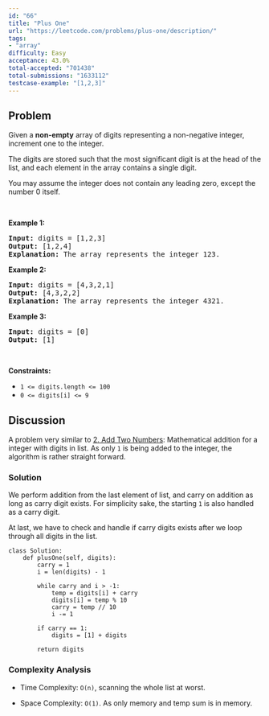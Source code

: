 ```yaml
---
id: "66"
title: "Plus One"
url: "https://leetcode.com/problems/plus-one/description/"
tags:
- "array"
difficulty: Easy
acceptance: 43.0%
total-accepted: "701438"
total-submissions: "1633112"
testcase-example: "[1,2,3]"
---
```


## Problem

<p>Given a <strong>non-empty</strong> array of digits&nbsp;representing a non-negative integer, increment&nbsp;one to the integer.</p>

<p>The digits are stored such that the most significant digit is at the head of the list, and each element in the array contains a single digit.</p>

<p>You may assume the integer does not contain any leading zero, except the number 0 itself.</p>

<p>&nbsp;</p>
<p><strong>Example 1:</strong></p>

<pre>
<strong>Input:</strong> digits = [1,2,3]
<strong>Output:</strong> [1,2,4]
<strong>Explanation:</strong> The array represents the integer 123.
</pre>

<p><strong>Example 2:</strong></p>

<pre>
<strong>Input:</strong> digits = [4,3,2,1]
<strong>Output:</strong> [4,3,2,2]
<strong>Explanation:</strong> The array represents the integer 4321.
</pre>

<p><strong>Example 3:</strong></p>

<pre>
<strong>Input:</strong> digits = [0]
<strong>Output:</strong> [1]
</pre>

<p>&nbsp;</p>
<p><strong>Constraints:</strong></p>

<ul>
	<li><code>1 &lt;= digits.length &lt;= 100</code></li>
	<li><code>0 &lt;= digits[i] &lt;= 9</code></li>
</ul>

## Discussion

A problem very similar to [2. Add Two Numbers](./2_add-two-numbers.md):
Mathematical addition for a integer with digits in list. As only `1` is being
added to the integer, the algorithm is rather straight forward.

### Solution

We perform addition from the last element of list, and carry on addition as long
as carry digit exists. For simplicity sake, the starting `1` is also
handled as a carry digit.

At last, we have to check and handle if carry digits exists after we
loop through all digits in the list.

```py3
class Solution:
    def plusOne(self, digits):
        carry = 1
        i = len(digits) - 1

        while carry and i > -1:
            temp = digits[i] + carry
            digits[i] = temp % 10
            carry = temp // 10
            i -= 1

        if carry == 1:
            digits = [1] + digits

        return digits
```

### Complexity Analysis

- Time Complexity: `O(n)`, scanning the whole list at worst.

- Space Complexity: `O(1)`. As only memory and temp sum is in memory.
